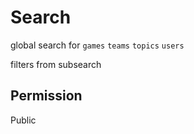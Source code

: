 # Search
global search for `games` `teams` `topics` `users`

filters from subsearch


## Permission
Public
